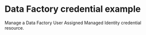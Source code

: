 # Data Factory credential example

Manage a Data Factory User Assigned Managed Identity credential resource.
